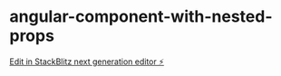 # angular-component-with-nested-props

[Edit in StackBlitz next generation editor ⚡️](https://stackblitz.com/~/github.com/p1errot/angular-component-with-nested-props)